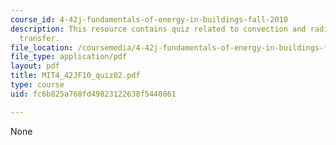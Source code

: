 ```yaml
---
course_id: 4-42j-fundamentals-of-energy-in-buildings-fall-2010
description: This resource contains quiz related to convection and radiation heat
  transfer.
file_location: /coursemedia/4-42j-fundamentals-of-energy-in-buildings-fall-2010/fc6b825a768fd49823122638f5440861_MIT4_42JF10_quiz02.pdf
file_type: application/pdf
layout: pdf
title: MIT4_42JF10_quiz02.pdf
type: course
uid: fc6b825a768fd49823122638f5440861

---
```

None
